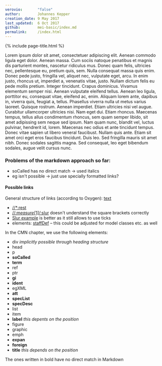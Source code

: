 ```yaml
---
verovio:       "false"
author:        Johannes Kepper
creation_date: 9 May 2017
last_updated:  6 Oct 2017
github:        mei-basic/index.md
permalink:     /index.html
---
```


{% include page-title.html %}

Lorem ipsum dolor sit amet, consectetuer adipiscing elit. Aenean
commodo ligula eget dolor. Aenean massa. Cum sociis natoque penatibus
et magnis dis parturient montes, nascetur ridiculus mus. Donec quam
felis, ultricies nec, pellentesque eu, pretium quis, sem. Nulla
consequat massa quis enim. Donec pede justo, fringilla vel, aliquet
nec, vulputate eget, arcu. In enim justo, rhoncus ut, imperdiet a,
venenatis vitae, justo. Nullam dictum felis eu pede mollis pretium.
Integer tincidunt. Crapus dominicus. Vivamus elementum semper nisi.
Aenean vulputate eleifend tellus. Aenean leo ligula, porttitor eu,
consequat vitae, eleifend ac, enim. Aliquam lorem ante, dapibus in,
viverra quis, feugiat a, tellus. Phasellus viverra nulla ut metus
varius laoreet. Quisque rostrum. Aenean imperdiet. Etiam ultricies
nisi vel augue. Curabitur ullamcorper ultricies nisi. Nam eget dui.
Etiam rhoncus. Maecenas tempus, tellus allus condimentum rhoncus,
sem quam semper libido, sit amet adipissing sem neque sed ipsum.
Nam quam nunc, blandit vel, luctus pulvinar, hendrerit id, lorem.
Maecenas nec odius et ante tincidunt tempus. Donec vitae sapien ut
libero veneral faucibust. Nullam quis ante. Etiam sit amet orci
eget eros faucibus tincidunt. Duis leo. Sed fringilla mauris sit
amet nibh. Donec sodales sagittis magna. Sed consequat, leo eget
bibendum sodales, augue velit cursus nunc.




### Problems of the markdown approach so far:

- soCalled has no direct match -> used italics
- eg isn't possible -> just use specially formatted links?

#### Possible links
General structure of links (according to Oxygen): [text](file.url "title")

- [//*:rest](eg:basic.mei)
- [//*:measure[1]/*:slur](eg:basic_slur1.mei) doesn't understand the square brackets correctly
- [Slur example](eg:basic_slur1.mei "//*:measure[1]/*:slur") is better as it still allows to use ticks
- elements: [staffDef](elem:staffDef) – this could be adjusted for model classes etc. as well

In the CMN chapter, we use the following elements:

- div *implicitly possible through heading structure*
- head
- p
- **soCalled**
- **term**
- ref
- ptr
- **gi**
- **ident**
- egXML
- **att**
- **specList**
- **specDesc**
- list
- item
- **label** *this depents on the position*
- figure
- graphic
- emph
- **expan**
- **foreign**
- **title** *this depends on the position*

The ones written in bold have no direct match in Markdown




